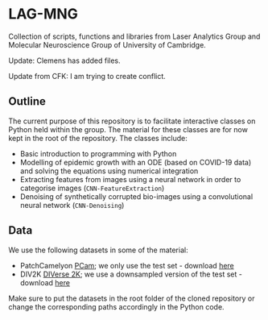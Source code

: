# LAG-MNG
Collection of scripts, functions and libraries from Laser Analytics Group and Molecular Neuroscience Group of University of Cambridge.

Update: Clemens has added files.

Update from CFK: I am trying to create conflict.

## Outline
The current purpose of this repository is to facilitate interactive classes on Python held within the group. The material for these classes are for now kept in the root of the repository. The classes include:
- Basic introduction to programming with Python 
- Modelling of epidemic growth with an ODE (based on COVID-19 data) and solving the equations using numerical integration
- Extracting features from images using a neural network in order to categorise images (`CNN-FeatureExtraction`)
- Denoising of synthetically corrupted bio-images using a convolutional neural network (`CNN-Denoising`)


## Data
We use the following datasets in some of the material:
- PatchCamelyon [PCam](https://github.com/basveeling/pcam); we only use the test set - download [here](https://drive.google.com/file/d/1hJ9MUaEPA90BRTnTHh2xWMWtyz6wWY-n/view?usp=sharing)
- DIV2K [DIVerse 2K](https://data.vision.ee.ethz.ch/cvl/DIV2K/); we use a downsampled version of the test set - download [here](https://drive.google.com/drive/folders/1-DvfdLl3WUXVAYQSAgNjYo1v4HJSTslJ?usp=sharing)

Make sure to put the datasets in the root folder of the cloned repository or change the corresponding paths accordingly in the Python code.
